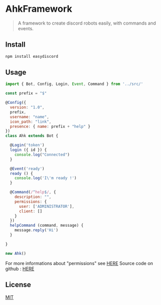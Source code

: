 # AhkFramework

> A framework to create discord robots easily, with commands and events.

## Install

```bash
npm install easydiscord
```

## Usage

```javascript
import { Bot, Config, Login, Event, Command } from '../src/'

const prefix = "$"

@Config({
  version: "1.0",
  prefix,
  username: "name",
  icon_path: "link",
  presence: { name: prefix + "help" }
})
class Ahk extends Bot {

  @Login('token')
  login ({ id }) {
    console.log("Connected")
  }

  @Event('ready')
  ready () {
    console.log('I\'m ready !')
  }

  @Command(/^help$/, {
    description: "",
    permissions: {
      user: ['ADMINISTRATOR'],
      client: []
    }
  })
  helpCommand (command, message) {
    message.reply('Hi')
  }

}

new Ahk()
```

For more informations about "permissions" see [HERE](https://discordapp.com/developers/docs/topics/permissions)
Source code on github : [HERE](https://github.com/Sebastien-Ahkrin/easydiscord)

## License

[MIT](http://vjpr.mit-license.org)
